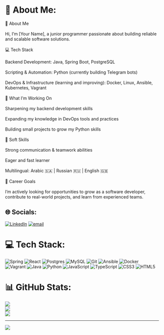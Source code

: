 # 💫 About Me:
👋 About Me<br><br>Hi, I’m [Your Name], a junior programmer passionate about building reliable and scalable software solutions.<br><br>💻 Tech Stack<br><br>Backend Development: Java, Spring Boot, PostgreSQL<br><br>Scripting & Automation: Python (currently building Telegram bots)<br><br>DevOps & Infrastructure (learning and improving): Docker, Linux, Ansible, Kubernetes, Vagrant<br><br>🌱 What I’m Working On<br><br>Sharpening my backend development skills<br><br>Expanding my knowledge in DevOps tools and practices<br><br>Building small projects to grow my Python skills<br><br>🤝 Soft Skills<br><br>Strong communication & teamwork abilities<br><br>Eager and fast learner<br><br>Multilingual: Arabic 🇸🇦 | Russian 🇷🇺 | English 🇬🇧<br><br>🚀 Career Goals<br><br>I’m actively looking for opportunities to grow as a software developer, contribute to real-world projects, and learn from experienced teams.


## 🌐 Socials:
[![LinkedIn](https://img.shields.io/badge/LinkedIn-%230077B5.svg?logo=linkedin&logoColor=white)](https://linkedin.com/in/abdullah-ghallab-12ba22335) [![email](https://img.shields.io/badge/Email-D14836?logo=gmail&logoColor=white)](mailto:abdullahghallab20) 

# 💻 Tech Stack:
![Spring](https://img.shields.io/badge/spring-%236DB33F.svg?style=plastic&logo=spring&logoColor=white) ![React](https://img.shields.io/badge/react-%2320232a.svg?style=plastic&logo=react&logoColor=%2361DAFB) ![Postgres](https://img.shields.io/badge/postgres-%23316192.svg?style=plastic&logo=postgresql&logoColor=white) ![MySQL](https://img.shields.io/badge/mysql-4479A1.svg?style=plastic&logo=mysql&logoColor=white) ![Git](https://img.shields.io/badge/git-%23F05033.svg?style=plastic&logo=git&logoColor=white) ![Ansible](https://img.shields.io/badge/ansible-%231A1918.svg?style=plastic&logo=ansible&logoColor=white) ![Docker](https://img.shields.io/badge/docker-%230db7ed.svg?style=plastic&logo=docker&logoColor=white) ![Vagrant](https://img.shields.io/badge/vagrant-%231563FF.svg?style=plastic&logo=vagrant&logoColor=white) ![Java](https://img.shields.io/badge/java-%23ED8B00.svg?style=plastic&logo=openjdk&logoColor=white) ![Python](https://img.shields.io/badge/python-3670A0?style=plastic&logo=python&logoColor=ffdd54) ![JavaScript](https://img.shields.io/badge/javascript-%23323330.svg?style=plastic&logo=javascript&logoColor=%23F7DF1E) ![TypeScript](https://img.shields.io/badge/typescript-%23007ACC.svg?style=plastic&logo=typescript&logoColor=white) ![CSS3](https://img.shields.io/badge/css3-%231572B6.svg?style=plastic&logo=css3&logoColor=white) ![HTML5](https://img.shields.io/badge/html5-%23E34F26.svg?style=plastic&logo=html5&logoColor=white)
# 📊 GitHub Stats:
![](https://github-readme-stats.vercel.app/api?username=ghallababdullah&theme=react&hide_border=false&include_all_commits=true&count_private=true)<br/>
![](https://nirzak-streak-stats.vercel.app/?user=ghallababdullah&theme=react&hide_border=false)<br/>
![](https://github-readme-stats.vercel.app/api/top-langs/?username=ghallababdullah&theme=react&hide_border=false&include_all_commits=true&count_private=true&layout=compact)

---
[![](https://visitcount.itsvg.in/api?id=ghallababdullah&icon=0&color=0)](https://visitcount.itsvg.in)

<!-- Proudly created with GPRM ( https://gprm.itsvg.in ) -->
